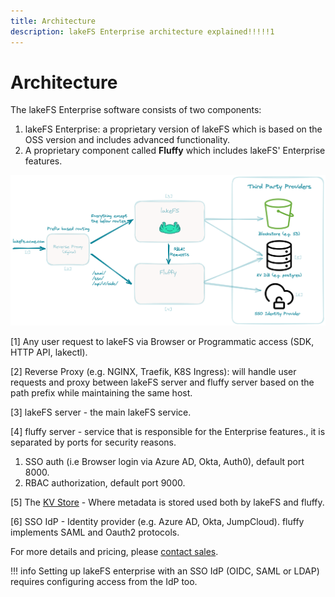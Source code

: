 ```yaml
---
title: Architecture
description: lakeFS Enterprise architecture explained!!!!!1
---
```



# Architecture

The lakeFS Enterprise software consists of two components:
1. lakeFS Enterprise: a proprietary version of lakeFS which is based on the OSS version and includes advanced functionality.
2. A proprietary component called **Fluffy** which includes lakeFS' Enterprise features.

![img.png](../assets/img/enterprise/enterprise-arch.png)

[1] Any user request to lakeFS via Browser or Programmatic access (SDK, HTTP
API, lakectl).

[2] Reverse Proxy (e.g. NGINX, Traefik, K8S Ingress): will handle user requests
and proxy between lakeFS server and fluffy server based on the path prefix
while maintaining the same host.

[3] lakeFS server - the main lakeFS service.

[4] fluffy server - service that is responsible for the Enterprise features.,
it is separated by ports for security reasons.

1. SSO auth (i.e Browser login via Azure AD, Okta, Auth0), default port 8000.
1. RBAC authorization, default port 9000.

[5] The [KV Store](/understand/architecture/) - Where metadata is stored used both by lakeFS and fluffy.

[6] SSO IdP - Identity provider (e.g. Azure AD, Okta, JumpCloud). fluffy
implements SAML and Oauth2 protocols.

For more details and pricing, please [contact sales](https://lakefs.io/contact-sales/).


!!! info
    Setting up lakeFS enterprise with an SSO IdP (OIDC, SAML or LDAP) requires
    configuring access from the IdP too.
